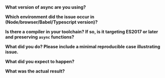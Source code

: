 <!--
This template is for bug reports. If you are reporting a bug, please continue on. If you are here for another reason (such as a feature request, change, or question) you can disregard this template
-->

**What version of async are you using?**

**Which environment did the issue occur in (Node/browser/Babel/Typescript version)?**

**Is there a compiler in your toolchain? If so, is it targeting ES2017 or later and preserving `async` functions?**

**What did you do? Please include a minimal reproducible case illustrating issue.**

**What did you expect to happen?**

**What was the actual result?**


